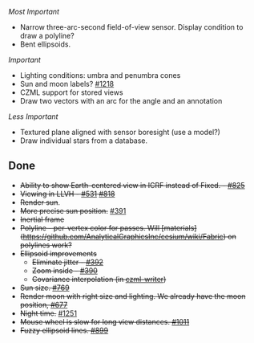 *Most Important*

* Narrow three-arc-second field-of-view sensor.  Display condition to draw a polyline?
* Bent ellipsoids.

*Important*

* Lighting conditions: umbra and penumbra cones
* Sun and moon labels? [#1218](https://github.com/AnalyticalGraphicsInc/cesium/issues/1218)
* CZML support for stored views
* Draw two vectors with an arc for the angle and an annotation

*Less Important*

* Textured plane aligned with sensor boresight (use a model?)
* Draw individual stars from a database.

## Done
* ~~Ability to show Earth-centered view in ICRF instead of Fixed. - [#825](https://github.com/AnalyticalGraphicsInc/cesium/issues/825)~~
* ~~Viewing in LLVH - [#531](https://github.com/AnalyticalGraphicsInc/cesium/issues/531) [#818](https://github.com/AnalyticalGraphicsInc/cesium/issues/818)~~
* ~~Render sun~~.
* ~~More precise sun position.~~ [#391](https://github.com/AnalyticalGraphicsInc/cesium/issues/391)
* ~~Inertial frame~~
* ~~Polyline - per-vertex color for passes.  Will [materials] (https://github.com/AnalyticalGraphicsInc/cesium/wiki/Fabric) on polylines work?~~
* ~~Ellipsoid improvements~~
   * ~~Eliminate jitter - [#392](https://github.com/AnalyticalGraphicsInc/cesium/issues/392)~~
   * ~~Zoom inside - [#390](https://github.com/AnalyticalGraphicsInc/cesium/issues/390)~~
   * ~~Covariance interpolation (in [czml-writer](https://github.com/AnalyticalGraphicsInc/czml-writer))~~
* ~~Sun size. [#769](https://github.com/AnalyticalGraphicsInc/cesium/issues/769)~~
* ~~Render moon with right size and lighting.  We already have the moon position, [#677](https://github.com/AnalyticalGraphicsInc/cesium/pull/677)~~
* ~~Night time.~~ [#1251](https://github.com/AnalyticalGraphicsInc/cesium/pull/1251)
* ~~Mouse wheel is slow for long view distances. [#1011](https://github.com/AnalyticalGraphicsInc/cesium/issues/1011)~~
* ~~Fuzzy ellipsoid lines.  [#899](https://github.com/AnalyticalGraphicsInc/cesium/issues/899)~~
